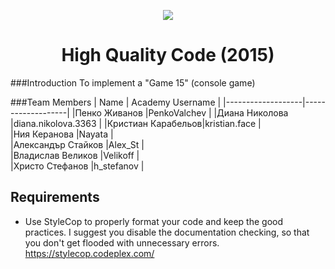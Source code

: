 <p align="center">
<a href="http://academy.telerik.com/">
<img src="https://camo.githubusercontent.com/08ecbe7b67d65cc7c6990787e2836b27b4296f2d/68747470733a2f2f7261772e6769746875622e636f6d2f666c65787472792f54656c6572696b2d41636164656d792f6d61737465722f50726f6772616d6d696e6725323077697468253230432532332f436f6465732f4f746865722f54656c6572696b2e706e67"/>
</a>

<h1 align="center">High Quality Code (2015)</h1>

</p>

###Introduction
To implement a "Game 15" (console game)

###Team Members
| Name              | Academy Username      	|
|-------------------|-------------------|
|Пенко Живанов |PenkoValchev	        |
|Диана Николова  |diana.nikolova.3363  |
|Кристиан Карабельов|kristian.face     	|	
|Ния Керанова     |Nayata            	|	
|Александър Стайков     |Alex_St   	|	
|Владислав Великов      |Velikoff    	 	|	
|Христо Стефанов       |h_stefanov          	|	

## Requirements 

* Use StyleCop to properly format your code and keep the good practices. I suggest you disable the documentation checking, so that you don't get flooded with unnecessary errors.
https://stylecop.codeplex.com/

